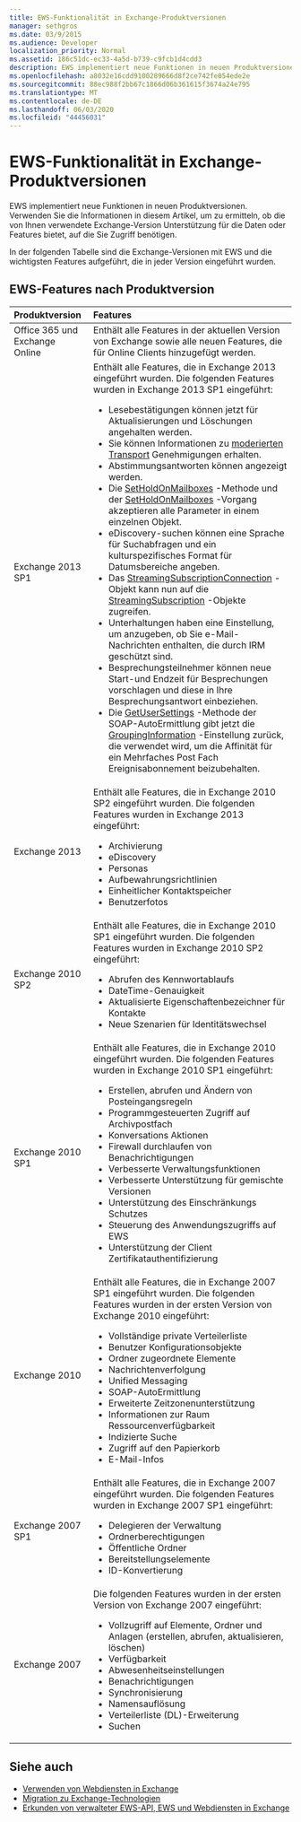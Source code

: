```yaml
---
title: EWS-Funktionalität in Exchange-Produktversionen
manager: sethgros
ms.date: 03/9/2015
ms.audience: Developer
localization_priority: Normal
ms.assetid: 186c51dc-ec33-4a5d-b739-c9fcb1d4cdd3
description: EWS implementiert neue Funktionen in neuen Produktversionen. Verwenden Sie die Informationen in diesem Artikel, um zu ermitteln, ob die von Ihnen verwendete Exchange-Version Unterstützung für die Daten oder Features bietet, auf die Sie Zugriff benötigen.
ms.openlocfilehash: a8032e16cdd9100289666d8f2ce742fe054ede2e
ms.sourcegitcommit: 88ec988f2bb67c1866d06b361615f3674a24e795
ms.translationtype: MT
ms.contentlocale: de-DE
ms.lasthandoff: 06/03/2020
ms.locfileid: "44456031"
---
```

# <a name="ews-functionality-in-exchange-product-versions"></a>EWS-Funktionalität in Exchange-Produktversionen

EWS implementiert neue Funktionen in neuen Produktversionen. Verwenden Sie die Informationen in diesem Artikel, um zu ermitteln, ob die von Ihnen verwendete Exchange-Version Unterstützung für die Daten oder Features bietet, auf die Sie Zugriff benötigen. 
  
In der folgenden Tabelle sind die Exchange-Versionen mit EWS und die wichtigsten Features aufgeführt, die in jeder Version eingeführt wurden.
  
## <a name="ews-features-by-product-version"></a>EWS-Features nach Produktversion

|**Produktversion**|**Features**|
|:-----|:-----|
|Office 365 und Exchange Online |Enthält alle Features in der aktuellen Version von Exchange sowie alle neuen Features, die für Online Clients hinzugefügt werden.  |
|Exchange 2013 SP1 | Enthält alle Features, die in Exchange 2013 eingeführt wurden. Die folgenden Features wurden in Exchange 2013 SP1 eingeführt:<ul><li>Lesebestätigungen können jetzt für Aktualisierungen und Löschungen angehalten werden.</li><li>Sie können Informationen zu [moderierten Transport](https://msdn.microsoft.com/library/43a89f71-8002-4cb0-b3c8-1c2b2597f227%28Office.15%29.aspx) Genehmigungen erhalten.</li><li>Abstimmungsantworten können angezeigt werden.</li><li>Die [SetHoldOnMailboxes](https://msdn.microsoft.com/library/microsoft.exchange.webservices.data.exchangeservice.setholdonmailboxes%28v=exchg.80%29.aspx) -Methode und der [SetHoldOnMailboxes](https://msdn.microsoft.com/library/9015a0d8-3495-461b-aa79-797d23169585%28Office.15%29.aspx) -Vorgang akzeptieren alle Parameter in einem einzelnen Objekt.</li><li>eDiscovery-suchen können eine Sprache für Suchabfragen und ein kulturspezifisches Format für Datumsbereiche angeben.</li><li>Das [StreamingSubscriptionConnection](https://msdn.microsoft.com/library/microsoft.exchange.webservices.data.streamingsubscriptionconnection%28v=exchg.80%29.aspx) -Objekt kann nun auf die [StreamingSubscription](https://msdn.microsoft.com/library/microsoft.exchange.webservices.data.streamingsubscription%28v=exchg.80%29.aspx) -Objekte zugreifen.</li><li>Unterhaltungen haben eine Einstellung, um anzugeben, ob Sie e-Mail-Nachrichten enthalten, die durch IRM geschützt sind.</li><li>Besprechungsteilnehmer können neue Start-und Endzeit für Besprechungen vorschlagen und diese in Ihre Besprechungsantwort einbeziehen.</li><li>Die [GetUserSettings](https://msdn.microsoft.com/library/microsoft.exchange.webservices.autodiscover.autodiscoverservice.getusersettings%28v=exchg.80%29.aspx) -Methode der SOAP-AutoErmittlung gibt jetzt die [GroupingInformation](https://msdn.microsoft.com/library/office/dn529149%28v=exchg.150%29.aspx) -Einstellung zurück, die verwendet wird, um die Affinität für ein Mehrfaches Post Fach Ereignisabonnement beizubehalten.</li></ul> |
|Exchange 2013  | Enthält alle Features, die in Exchange 2010 SP2 eingeführt wurden. Die folgenden Features wurden in Exchange 2013 eingeführt:  <ul><li>  Archivierung</li><li>eDiscovery</li><li>Personas</li><li>Aufbewahrungsrichtlinien</li><li>Einheitlicher Kontaktspeicher</li><li>Benutzerfotos</li></ul> |
|Exchange 2010 SP2  | Enthält alle Features, die in Exchange 2010 SP1 eingeführt wurden. Die folgenden Features wurden in Exchange 2010 SP2 eingeführt:  <ul><li>  Abrufen des Kennwortablaufs</li><li>DateTime-Genauigkeit</li><li>Aktualisierte Eigenschaftenbezeichner für Kontakte</li><li>Neue Szenarien für Identitätswechsel</li></ul> |
|Exchange 2010 SP1  | Enthält alle Features, die in Exchange 2010 eingeführt wurden. Die folgenden Features wurden in Exchange 2010 SP1 eingeführt:  <ul><li>  Erstellen, abrufen und Ändern von Posteingangsregeln</li><li>Programmgesteuerten Zugriff auf Archivpostfach</li><li>Konversations Aktionen</li><li>Firewall durchlaufen von Benachrichtigungen</li><li>Verbesserte Verwaltungsfunktionen</li><li>Verbesserte Unterstützung für gemischte Versionen</li><li>Unterstützung des Einschränkungs Schutzes</li><li>Steuerung des Anwendungszugriffs auf EWS</li><li>Unterstützung der Client Zertifikatauthentifizierung</li></ul> |
|Exchange 2010  | Enthält alle Features, die in Exchange 2007 SP1 eingeführt wurden. Die folgenden Features wurden in der ersten Version von Exchange 2010 eingeführt: <ul> <li>  Vollständige private Verteilerliste</li><li>Benutzer Konfigurationsobjekte</li><li>Ordner zugeordnete Elemente</li><li>Nachrichtenverfolgung</li><li>Unified Messaging</li><li>SOAP-AutoErmittlung  </li><li>Erweiterte Zeitzonenunterstützung</li><li>Informationen zur Raum Ressourcenverfügbarkeit</li><li>Indizierte Suche</li><li>Zugriff auf den Papierkorb</li><li>E-Mail-Infos</li></ul> |
|Exchange 2007 SP1  | Enthält alle Features, die in Exchange 2007 eingeführt wurden. Die folgenden Features wurden in Exchange 2007 SP1 eingeführt:  <ul><li>  Delegieren der Verwaltung</li><li>Ordnerberechtigungen</li><li>Öffentliche Ordner</li><li>Bereitstellungselemente</li><li>ID-Konvertierung</li></ul> |
|Exchange 2007  | Die folgenden Features wurden in der ersten Version von Exchange 2007 eingeführt:  <ul><li>  Vollzugriff auf Elemente, Ordner und Anlagen (erstellen, abrufen, aktualisieren, löschen)</li><li>Verfügbarkeit</li><li>Abwesenheitseinstellungen</li><li>Benachrichtigungen</li><li>Synchronisierung</li><li>Namensauflösung</li><li>Verteilerliste (DL)-Erweiterung</li><li>Suchen</li></ul> |
   
## <a name="see-also"></a>Siehe auch

- [Verwenden von Webdiensten in Exchange](start-using-web-services-in-exchange.md)
- [Migration zu Exchange-Technologien](../migrating-to-exchange-online-and-exchange-2013-technologies.md)
- [Erkunden von verwalteter EWS-API, EWS und Webdiensten in Exchange](explore-the-ews-managed-api-ews-and-web-services-in-exchange.md)  
    

